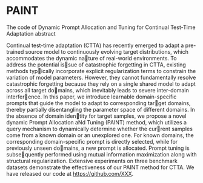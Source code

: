 # PAINT
The code of Dynamic Prompt Allocation and Tuning for Continual Test-Time Adaptation
abstract 

Continual test-time adaptation (CTTA) has recently emerged
to adapt a pre-trained source model to continuously evolving
target distributions, which accommodates the dynamic nature of real-world environments. To address the potential issue of catastrophic forgetting in CTTA, existing methods typically incorporate explicit regularization terms to constrain
the variation of model parameters. However, they cannot
fundamentally resolve catastrophic forgetting because they
rely on a single shared model to adapt across all target domains, which inevitably leads to severe inter-domain interference. In this paper, we introduce learnable domain-specific
prompts that guide the model to adapt to corresponding target domains, thereby partially disentangling the parameter
space of different domains. In the absence of domain identity for target samples, we propose a novel dynamic Prompt
AllocatIon aNd Tuning (PAINT) method, which utilizes a
query mechanism to dynamically determine whether the current samples come from a known domain or an unexplored
one. For known domains, the corresponding domain-specific
prompt is directly selected, while for previously unseen domains, a new prompt is allocated. Prompt tuning is subsequently performed using mutual information maximization
along with structural regularization. Extensive experiments
on three benchmark datasets demonstrate the effectiveness of
our PAINT method for CTTA. We have released our code at
https://github.com/XXX.
